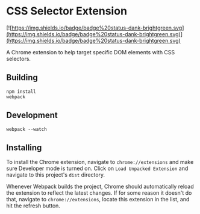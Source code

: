 # CSS Selector Extension

[![https://img.shields.io/badge/badge%20status-dank-brightgreen.svg](https://img.shields.io/badge/badge%20status-dank-brightgreen.svg)](https://img.shields.io/badge/badge%20status-dank-brightgreen.svg)

A Chrome extension to help target specific DOM elements with CSS selectors.

## Building
```
npm install
webpack
```

## Development
```
webpack --watch
```

## Installing
To install the Chrome extension, navigate to `chrome://extensions` and make sure Developer mode is turned on.
Click on `Load Unpacked Extension` and navigate to this project's `dist` directory.

Whenever Webpack builds the project, Chrome should automatically reload the extension to reflect the latest changes.
If for some reason it doesn't do that, navigate to `chrome://extensions`, locate this extension in the list, and hit the refresh button.
